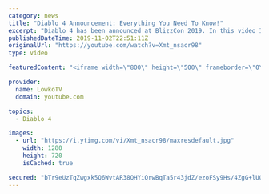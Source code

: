 ```yaml
---
category: news
title: "Diablo 4 Announcement: Everything You Need To Know!"
excerpt: "Diablo 4 has been announced at BlizzCon 2019. In this video I go over everything you need to know about this upcoming Blizzard Entertainment game."
publishedDateTime: 2019-11-02T22:51:11Z
originalUrl: "https://youtube.com/watch?v=Xmt_nsacr98"
type: video

featuredContent: "<iframe width=\"800\" height=\"500\" frameborder=\"0\" src=\"https://www.youtube.com/embed/Xmt_nsacr98\" allow=\"accelerometer; autoplay; encrypted-media; gyroscope; picture-in-picture\" allowfullscreen></iframe>"

provider:
  name: LowkoTV
  domain: youtube.com

topics:
  - Diablo 4

images:
  - url: "https://i.ytimg.com/vi/Xmt_nsacr98/maxresdefault.jpg"
    width: 1280
    height: 720
    isCached: true

secured: "bTr9eUzTqZwgxk5Q6WvtAR38QHYiQrwBqTa5r43jdZ/ezoFSy9Hs/4ZgG+lUQoaKBIuQXiXe2+yfWdKf2Skw1z6+tyvKNMnvpimTFyXUG+2ZXZ5rUex5Mlo4IFOX+GZesyKGvloPX1cR/tTylAUiMQSin3g1Nc1VCUdwcPgAj86QXHaZpPq0mfFqPMbPnn3KnWlYlX2kMLNDXnsXNu63ZthEiqoSQf6Wjk1hpSBxjshC5SGZeEq+NiYd1zVWQ3qdPvwN9X5IdfqJdSB4UVHaVfYw9a4QQcHw+ALvVzzChIOxUXiipKeAPps5ELMC9M9yRLB4LeE1KCiSVUEyaSaWfS8nOie5BLel9AbZhb5x0Znlq6gACsQBX9v7D/k3rIQO5pV3TMqQxBbyvFz30P+pKHfcMl1Zh3PlpVevQE+DGr4dAG6A9XVjG29+frA8Kygk;O/L+bc8iXOKm7lPmW03edg=="
---
```


